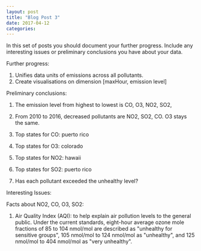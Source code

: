 ```yaml
---
layout: post
title: "Blog Post 3"
date: 2017-04-12
categories: 
---
```


In this set of posts you should document your further progress.  Include any interesting issues or preliminary conclusions you have about your data.

Further progress:
1. Unifies data units of emissions across all pollutants. 
2. Create visualisations on dimension [maxHour, emission level]


Preliminary conclusions:
1. The emission level from highest to lowest is CO, O3, NO2, SO2, 
2. From 2010 to 2016, decreased pollutants are NO2, SO2, CO. O3 stays the same. 
3. Top states for CO: puerto rico
4. Top states for O3: colorado
5. Top states for NO2: hawaii
6. Top states for SO2: puerto rico

7. Has each pollutant exceeded the unhealthy level?

Interesting Issues:





Facts about NO2, CO, O3, SO2:
1. Air Quality Index (AQI): to help explain air pollution levels to the general public. Under the current standards, eight-hour average ozone mole fractions of 85 to 104 nmol/mol are described as "unhealthy for sensitive groups", 105 nmol/mol to 124 nmol/mol as "unhealthy", and 125 nmol/mol to 404 nmol/mol as "very unhealthy".
